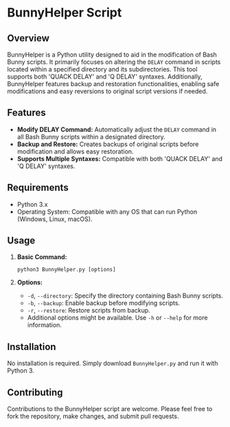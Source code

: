 # BunnyHelper Script

## Overview

BunnyHelper is a Python utility designed to aid in the modification of Bash Bunny scripts. It primarily focuses on altering the `DELAY` command in scripts located within a specified directory and its subdirectories. This tool supports both 'QUACK DELAY' and 'Q DELAY' syntaxes. Additionally, BunnyHelper features backup and restoration functionalities, enabling safe modifications and easy reversions to original script versions if needed.

## Features

- **Modify DELAY Command:** Automatically adjust the `DELAY` command in all Bash Bunny scripts within a designated directory.
- **Backup and Restore:** Creates backups of original scripts before modification and allows easy restoration.
- **Supports Multiple Syntaxes:** Compatible with both 'QUACK DELAY' and 'Q DELAY' syntaxes.

## Requirements

- Python 3.x
- Operating System: Compatible with any OS that can run Python (Windows, Linux, macOS).

## Usage

1. **Basic Command:**
    
    `python3 BunnyHelper.py [options]`
    
2. **Options:**
    - `-d`, `--directory`: Specify the directory containing Bash Bunny scripts.
    - `-b`, `--backup`: Enable backup before modifying scripts.
    - `-r`, `--restore`: Restore scripts from backup.
    - Additional options might be available. Use `-h` or `--help` for more information.

## Installation

No installation is required. Simply download `BunnyHelper.py` and run it with Python 3.

## Contributing

Contributions to the BunnyHelper script are welcome. Please feel free to fork the repository, make changes, and submit pull requests.